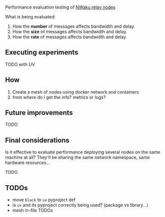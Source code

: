 Performance evaluation testing of [NWaku relay nodes](https://github.com/waku-org/nwaku)

What is being evaluated:

1. How the **number** of messages affects bandwidth and delay.
2. How the **size** of messages affects bandwidth and delay.
3. How the **rate** of messages affects bandwidth and delay.

## Executing experiments

TODO with UV

## How

1. Create a mesh of nodes using docker network and containers
2. from where do I get the info? metrics or logs?

## Future improvements

TODO

## Final considerations

Is it effective to evaluate performance deploying several nodes on the same machine at all?
They'll be sharing the same network namespace, same hardware resources...

TODO

## TODOs

- move `black` to `uv` pyproject def
- is `uv` and its pyproject correctly being used? (package vs library...)
- mesh in-file TODOs
